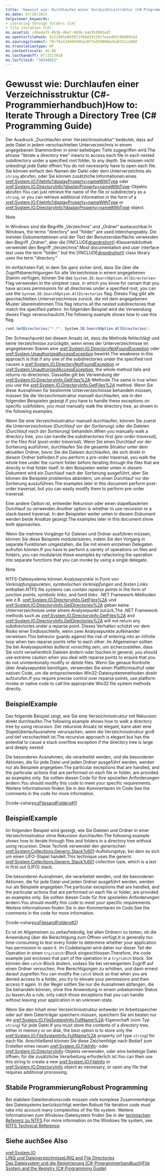 ```yaml
---
title: 'Gewusst wie: Durchlaufen einer Verzeichnisstruktur (C#-Programmierhandbuch)'
ms.date: 07/20/2015
helpviewer_keywords:
- iterating through folders [C#]
- file iteration [C#]
ms.assetid: c4be4a75-6b1b-46a7-9d38-bab353091ed7
ms.openlocfilehash: 8222985e803972fb8d19159cfeaad93c9b08954d
ms.sourcegitcommit: 70c76a12449439bac0f7a359866be5a0311ce960
ms.translationtype: HT
ms.contentlocale: de-DE
ms.lasthandoff: 07/25/2018
ms.locfileid: "39244812"
---
```

# <a name="how-to-iterate-through-a-directory-tree-c-programming-guide"></a><span data-ttu-id="f1eed-102">Gewusst wie: Durchlaufen einer Verzeichnisstruktur (C#-Programmierhandbuch)</span><span class="sxs-lookup"><span data-stu-id="f1eed-102">How to: Iterate Through a Directory Tree (C# Programming Guide)</span></span>
<span data-ttu-id="f1eed-103">Der Ausdruck „Durchlaufen einer Verzeichnisstruktur“ bedeutet, dass auf jede Datei in jedem verschachtelten Unterverzeichnis in einem angegebenen Stammordner in einer beliebigen Tiefe zugegriffen wird.</span><span class="sxs-lookup"><span data-stu-id="f1eed-103">The phrase "iterate a directory tree" means to access each file in each nested subdirectory under a specified root folder, to any depth.</span></span> <span data-ttu-id="f1eed-104">Sie müssen nicht unbedingt jede Datei öffnen.</span><span class="sxs-lookup"><span data-stu-id="f1eed-104">You do not necessarily have to open each file.</span></span> <span data-ttu-id="f1eed-105">Sie können einfach den Namen der Datei oder dem Unterverzeichnis als `string` abrufen, oder Sie können zusätzliche Informationen eines <xref:System.IO.FileInfo?displayProperty=nameWithType> oder <xref:System.IO.DirectoryInfo?displayProperty=nameWithType>-Objekts abrufen.</span><span class="sxs-lookup"><span data-stu-id="f1eed-105">You can just retrieve the name of the file or subdirectory as a `string`, or you can retrieve additional information in the form of a <xref:System.IO.FileInfo?displayProperty=nameWithType> or <xref:System.IO.DirectoryInfo?displayProperty=nameWithType> object.</span></span>  
  
> [!NOTE]
>  <span data-ttu-id="f1eed-106">In Windows sind die Begriffe „Verzeichnis“ und „Ordner“ austauschbar.</span><span class="sxs-lookup"><span data-stu-id="f1eed-106">In Windows, the terms "directory" and "folder" are used interchangeably.</span></span> <span data-ttu-id="f1eed-107">Die meisten Dokumentationen und der Text der Benutzeroberfläche verwenden den Begriff „Ordner“, aber die [!INCLUDE[dnprdnshort](~/includes/dnprdnshort-md.md)]-Klassenbibliothek verwendet den Begriff „Verzeichnis“.</span><span class="sxs-lookup"><span data-stu-id="f1eed-107">Most documentation and user interface text uses the term "folder," but the [!INCLUDE[dnprdnshort](~/includes/dnprdnshort-md.md)] class library uses the term "directory."</span></span>  
  
 <span data-ttu-id="f1eed-108">Im einfachsten Fall, in dem Sie ganz sicher sind, dass Sie über die Zugriffsberechtigungen für alle Verzeichnisse in einem angegebenen Stamm verfügen, können Sie das `System.IO.SearchOption.AllDirectories`-Flag verwenden.</span><span class="sxs-lookup"><span data-stu-id="f1eed-108">In the simplest case, in which you know for certain that you have access permissions for all directories under a specified root, you can use the `System.IO.SearchOption.AllDirectories` flag.</span></span> <span data-ttu-id="f1eed-109">Dieses Flag gibt alle geschachtelten Unterverzeichnisse zurück, die mit dem angegebenen Muster übereinstimmen.</span><span class="sxs-lookup"><span data-stu-id="f1eed-109">This flag returns all the nested subdirectories that match the specified pattern.</span></span> <span data-ttu-id="f1eed-110">Im folgenden Beispiel wird die Verwendung dieses Flags veranschaulicht.</span><span class="sxs-lookup"><span data-stu-id="f1eed-110">The following example shows how to use this flag.</span></span>  
  
```csharp  
root.GetDirectories("*.*", System.IO.SearchOption.AllDirectories);  
```  
  
 <span data-ttu-id="f1eed-111">Der Schwachpunkt bei diesem Ansatz ist, dass die Methode fehlschlägt und keine Verzeichnisse zurückgibt, wenn eines der Unterverzeichnisse im angegebenen Stamm eine <xref:System.IO.DirectoryNotFoundException> oder <xref:System.UnauthorizedAccessException> bewirkt.</span><span class="sxs-lookup"><span data-stu-id="f1eed-111">The weakness in this approach is that if any one of the subdirectories under the specified root causes a <xref:System.IO.DirectoryNotFoundException> or <xref:System.UnauthorizedAccessException>, the whole method fails and returns no directories.</span></span> <span data-ttu-id="f1eed-112">Dasselbe gilt bei Verwendung der <xref:System.IO.DirectoryInfo.GetFiles%2A>-Methode.</span><span class="sxs-lookup"><span data-stu-id="f1eed-112">The same is true when you use the <xref:System.IO.DirectoryInfo.GetFiles%2A> method.</span></span> <span data-ttu-id="f1eed-113">Wenn Sie diese Ausnahmen für bestimmte Unterverzeichnisse behandeln müssen, müssen Sie die Verzeichnisstruktur manuell durchlaufen, wie in den folgenden Beispielen gezeigt.</span><span class="sxs-lookup"><span data-stu-id="f1eed-113">If you have to handle these exceptions on specific subfolders, you must manually walk the directory tree, as shown in the following examples.</span></span>  
  
 <span data-ttu-id="f1eed-114">Wenn Sie eine Verzeichnisstruktur manuell durchlaufen, können Sie zuerst die Unterverzeichnisse (*Durchlauf vor der Sortierung*) oder die Dateien (*Durchlauf nach der Sortierung*) behandeln.</span><span class="sxs-lookup"><span data-stu-id="f1eed-114">When you manually walk a directory tree, you can handle the subdirectories first (*pre-order traversal*), or the files first (*post-order traversal*).</span></span> <span data-ttu-id="f1eed-115">Wenn Sie einen Durchlauf vor der Sortierung ausführen, durchlaufen Sie die gesamte Struktur unter dem aktuellen Ordner, bevor Sie die Dateien durchlaufen, die sich direkt in diesem Ordner befinden.</span><span class="sxs-lookup"><span data-stu-id="f1eed-115">If you perform a pre-order traversal, you walk the whole tree under the current folder before iterating through the files that are directly in that folder itself.</span></span> <span data-ttu-id="f1eed-116">In den Beispielen weiter unten in diesem Dokument wird ein Durchlauf nach der Sortierung ausgeführt, aber Sie können die Beispiele problemlos abändern, um einen Durchlauf vor der Sortierung auszuführen.</span><span class="sxs-lookup"><span data-stu-id="f1eed-116">The examples later in this document perform post-order traversal, but you can easily modify them to perform pre-order traversal.</span></span>  
  
 <span data-ttu-id="f1eed-117">Eine andere Option ist, entweder Rekursion oder einen stapelbasierten Durchlauf zu verwenden.</span><span class="sxs-lookup"><span data-stu-id="f1eed-117">Another option is whether to use recursion or a stack-based traversal.</span></span> <span data-ttu-id="f1eed-118">In den Beispielen weiter unten in diesem Dokument werden beide Ansätze gezeigt.</span><span class="sxs-lookup"><span data-stu-id="f1eed-118">The examples later in this document show both approaches.</span></span>  
  
 <span data-ttu-id="f1eed-119">Wenn Sie mehrere Vorgänge für Dateien und Ordner ausführen müssen, können Sie diese Beispiele modularisieren, indem Sie den Vorgang in separate Funktionen umgestalten, die Sie mit einem einzelnen Delegaten aufrufen können.</span><span class="sxs-lookup"><span data-stu-id="f1eed-119">If you have to perform a variety of operations on files and folders, you can modularize these examples by refactoring the operation into separate functions that you can invoke by using a single delegate.</span></span>  
  
> [!NOTE]
>  <span data-ttu-id="f1eed-120">NTFS-Dateisysteme können *Analysepunkte* in Form von *Verknüpfungspunkten*, *symbolischen Verknüpfungen* und *festen Links* enthalten.</span><span class="sxs-lookup"><span data-stu-id="f1eed-120">NTFS file systems can contain *reparse points* in the form of *junction points*, *symbolic links*, and *hard links*.</span></span> <span data-ttu-id="f1eed-121">.NET Framework-Methoden wie z.B. <xref:System.IO.DirectoryInfo.GetFiles%2A> und <xref:System.IO.DirectoryInfo.GetDirectories%2A> geben keine Unterverzeichnisse unter einem Analysepunkt zurück.</span><span class="sxs-lookup"><span data-stu-id="f1eed-121">The .NET Framework methods such as <xref:System.IO.DirectoryInfo.GetFiles%2A> and <xref:System.IO.DirectoryInfo.GetDirectories%2A> will not return any subdirectories under a reparse point.</span></span> <span data-ttu-id="f1eed-122">Dieses Verhalten schützt vor dem Risiko einer Endlosschleife, wenn zwei Analysepunkte aufeinander verweisen.</span><span class="sxs-lookup"><span data-stu-id="f1eed-122">This behavior guards against the risk of entering into an infinite loop when two reparse points refer to each other.</span></span> <span data-ttu-id="f1eed-123">Im Allgemeinen sollten Sie bei Analysepunkten äußerst vorsichtig sein, um sicherzustellen, dass Sie nicht versehentlich Dateien ändern oder löschen.</span><span class="sxs-lookup"><span data-stu-id="f1eed-123">In general, you should use extreme caution when you deal with reparse points to ensure that you do not unintentionally modify or delete files.</span></span> <span data-ttu-id="f1eed-124">Wenn Sie genaue Kontrolle über Analysepunkte benötigen, verwenden Sie einen Plattformaufruf oder nativen Code, um die entsprechenden Win32-Dateisystemmethoden direkt aufzurufen.</span><span class="sxs-lookup"><span data-stu-id="f1eed-124">If you require precise control over reparse points, use platform invoke or native code to call the appropriate Win32 file system methods directly.</span></span>  
  
## <a name="example"></a><span data-ttu-id="f1eed-125">Beispiel</span><span class="sxs-lookup"><span data-stu-id="f1eed-125">Example</span></span>  
 <span data-ttu-id="f1eed-126">Das folgende Beispiel zeigt, wie Sie eine Verzeichnisstruktur mit Rekursion direkt durchlaufen.</span><span class="sxs-lookup"><span data-stu-id="f1eed-126">The following example shows how to walk a directory tree by using recursion.</span></span> <span data-ttu-id="f1eed-127">Der rekursive Ansatz ist elegant, kann aber eine Stapelüberlaufausnahme verursachen, wenn die Verzeichnisstruktur groß und tief verschachtelt ist.</span><span class="sxs-lookup"><span data-stu-id="f1eed-127">The recursive approach is elegant but has the potential to cause a stack overflow exception if the directory tree is large and deeply nested.</span></span>  
  
 <span data-ttu-id="f1eed-128">Die besonderen Ausnahmen, die verarbeitet werden, und die besonderen Aktionen, die für jede Datei und jeden Ordner ausgeführt werden, werden nur als Beispiele angegeben.</span><span class="sxs-lookup"><span data-stu-id="f1eed-128">The particular exceptions that are handled, and the particular actions that are performed on each file or folder, are provided as examples only.</span></span> <span data-ttu-id="f1eed-129">Sie sollten diesen Code für Ihre speziellen Anforderungen ändern.</span><span class="sxs-lookup"><span data-stu-id="f1eed-129">You should modify this code to meet your specific requirements.</span></span> <span data-ttu-id="f1eed-130">Weitere Informationen finden Sie in den Kommentaren im Code.</span><span class="sxs-lookup"><span data-stu-id="f1eed-130">See the comments in the code for more information.</span></span>  
  
 [!code-csharp[csFilesandFolders#1](../../../csharp/programming-guide/file-system/codesnippet/CSharp/how-to-iterate-through-a-directory-tree_1.cs)]  
  
## <a name="example"></a><span data-ttu-id="f1eed-131">Beispiel</span><span class="sxs-lookup"><span data-stu-id="f1eed-131">Example</span></span>  
 <span data-ttu-id="f1eed-132">Im folgenden Beispiel wird gezeigt, wie Sie Dateien und Ordner in einer Verzeichnisstruktur ohne Rekursion durchlaufen.</span><span class="sxs-lookup"><span data-stu-id="f1eed-132">The following example shows how to iterate through files and folders in a directory tree without using recursion.</span></span> <span data-ttu-id="f1eed-133">Diese Technik verwendet den generischen <xref:System.Collections.Generic.Stack%601>-Auflistungstyp, bei dem es sich um einen LIFO-Stapel handelt.</span><span class="sxs-lookup"><span data-stu-id="f1eed-133">This technique uses the generic <xref:System.Collections.Generic.Stack%601> collection type, which is a last in first out (LIFO) stack.</span></span>  
  
 <span data-ttu-id="f1eed-134">Die besonderen Ausnahmen, die verarbeitet werden, und die besonderen Aktionen, die für jede Datei und jeden Ordner ausgeführt werden, werden nur als Beispiele angegeben.</span><span class="sxs-lookup"><span data-stu-id="f1eed-134">The particular exceptions that are handled, and the particular actions that are performed on each file or folder, are provided as examples only.</span></span> <span data-ttu-id="f1eed-135">Sie sollten diesen Code für Ihre speziellen Anforderungen ändern.</span><span class="sxs-lookup"><span data-stu-id="f1eed-135">You should modify this code to meet your specific requirements.</span></span> <span data-ttu-id="f1eed-136">Weitere Informationen finden Sie in den Kommentaren im Code.</span><span class="sxs-lookup"><span data-stu-id="f1eed-136">See the comments in the code for more information.</span></span>  
  
 [!code-csharp[csFilesandFolders#2](../../../csharp/programming-guide/file-system/codesnippet/CSharp/how-to-iterate-through-a-directory-tree_2.cs)]  
  
 <span data-ttu-id="f1eed-137">Es ist im Allgemeinen zu zeitaufwändig, bei allen Ordnern zu testen, ob die Anwendung über die Berechtigung zum Öffnen verfügt.</span><span class="sxs-lookup"><span data-stu-id="f1eed-137">It is generally too time-consuming to test every folder to determine whether your application has permission to open it.</span></span> <span data-ttu-id="f1eed-138">Im Codebeispiel wird daher nur dieser Teil der Operation in einen `try/catch`-Block eingeschlossen.</span><span class="sxs-lookup"><span data-stu-id="f1eed-138">Therefore, the code example just encloses that part of the operation in a `try/catch` block.</span></span> <span data-ttu-id="f1eed-139">Sie können den `catch`-Block ändern, sodass Sie bei verweigertem Zugriff auf einen Ordner versuchen, Ihre Berechtigungen zu erhöhen, und dann erneut darauf zugreifen.</span><span class="sxs-lookup"><span data-stu-id="f1eed-139">You can modify the `catch` block so that when you are denied access to a folder, you try to elevate your permissions and then access it again.</span></span> <span data-ttu-id="f1eed-140">In der Regel sollten Sie nur die Ausnahmen abfangen, die Sie behandeln können, ohne Ihre Anwendung in einem unbekannten Status zu lassen.</span><span class="sxs-lookup"><span data-stu-id="f1eed-140">As a rule, only catch those exceptions that you can handle without leaving your application in an unknown state.</span></span>  
  
 <span data-ttu-id="f1eed-141">Wenn Sie den Inhalt einer Verzeichnisstruktur entweder im Arbeitsspeicher oder auf dem Datenträger speichern müssen, speichern Sie am besten nur die <xref:System.IO.FileSystemInfo.FullName%2A>-Eigenschaft (vom Typ `string`) für jede Datei.</span><span class="sxs-lookup"><span data-stu-id="f1eed-141">If you must store the contents of a directory tree, either in memory or on disk, the best option is to store only the <xref:System.IO.FileSystemInfo.FullName%2A> property (of type `string`) for each file.</span></span> <span data-ttu-id="f1eed-142">Anschließend können Sie diese Zeichenfolge nach Bedarf zum Erstellen eines neuen <xref:System.IO.FileInfo>- oder <xref:System.IO.DirectoryInfo>-Objekts verwenden, oder eine beliebige Datei öffnen, für die zusätzliche Verarbeitung erforderlich ist.</span><span class="sxs-lookup"><span data-stu-id="f1eed-142">You can then use this string to create a new <xref:System.IO.FileInfo> or <xref:System.IO.DirectoryInfo> object as necessary, or open any file that requires additional processing.</span></span>  
  
## <a name="robust-programming"></a><span data-ttu-id="f1eed-143">Stabile Programmierung</span><span class="sxs-lookup"><span data-stu-id="f1eed-143">Robust Programming</span></span>  
 <span data-ttu-id="f1eed-144">Bei stabilem Dateiiterationscode müssen viele komplexe Zusammenhänge des Dateisystems berücksichtigt werden.</span><span class="sxs-lookup"><span data-stu-id="f1eed-144">Robust file iteration code must take into account many complexities of the file system.</span></span> <span data-ttu-id="f1eed-145">Weitere Informationen zum Windows-Dateisystem finden Sie in der [technischen Referenz zu NTFS](https://technet.microsoft.com/library/81cc8a8a-bd32-4786-a849-03245d68d8e4).</span><span class="sxs-lookup"><span data-stu-id="f1eed-145">For more information on the Windows file system, see [NTFS Technical Reference](https://technet.microsoft.com/library/81cc8a8a-bd32-4786-a849-03245d68d8e4).</span></span>  
  
## <a name="see-also"></a><span data-ttu-id="f1eed-146">Siehe auch</span><span class="sxs-lookup"><span data-stu-id="f1eed-146">See Also</span></span>  
 <xref:System.IO>  
 [<span data-ttu-id="f1eed-147">LINQ und Dateiverzeichnisse</span><span class="sxs-lookup"><span data-stu-id="f1eed-147">LINQ and File Directories</span></span>](../../../csharp/programming-guide/concepts/linq/linq-and-file-directories.md)  
 [<span data-ttu-id="f1eed-148">Das Dateisystem und die Registrierung (C#-Programmierhandbuch)</span><span class="sxs-lookup"><span data-stu-id="f1eed-148">File System and the Registry (C# Programming Guide)</span></span>](../../../csharp/programming-guide/file-system/index.md)
